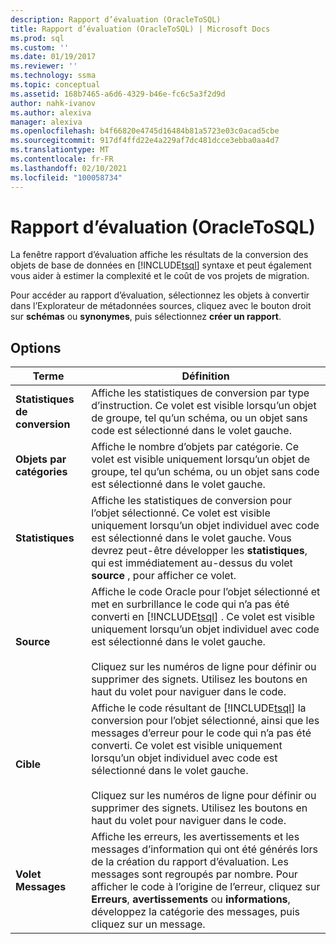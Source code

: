 ```yaml
---
description: Rapport d’évaluation (OracleToSQL)
title: Rapport d’évaluation (OracleToSQL) | Microsoft Docs
ms.prod: sql
ms.custom: ''
ms.date: 01/19/2017
ms.reviewer: ''
ms.technology: ssma
ms.topic: conceptual
ms.assetid: 168b7465-a6d6-4329-b46e-fc6c5a3f2d9d
author: nahk-ivanov
ms.author: alexiva
manager: alexiva
ms.openlocfilehash: b4f66820e4745d16484b81a5723e03c0acad5cbe
ms.sourcegitcommit: 917df4ffd22e4a229af7dc481dcce3ebba0aa4d7
ms.translationtype: MT
ms.contentlocale: fr-FR
ms.lasthandoff: 02/10/2021
ms.locfileid: "100058734"
---
```

# <a name="assessment-report-oracletosql"></a>Rapport d’évaluation (OracleToSQL)
La fenêtre rapport d’évaluation affiche les résultats de la conversion des objets de base de données en [!INCLUDE[tsql](../../includes/tsql-md.md)] syntaxe et peut également vous aider à estimer la complexité et le coût de vos projets de migration.  
  
Pour accéder au rapport d’évaluation, sélectionnez les objets à convertir dans l’Explorateur de métadonnées sources, cliquez avec le bouton droit sur **schémas** ou **synonymes**, puis sélectionnez **créer un rapport**.  
  
## <a name="options"></a>Options  
  
|Terme|Définition|  
|-|-|  
|**Statistiques de conversion**|Affiche les statistiques de conversion par type d’instruction. Ce volet est visible lorsqu’un objet de groupe, tel qu’un schéma, ou un objet sans code est sélectionné dans le volet gauche.|  
|**Objets par catégories**|Affiche le nombre d’objets par catégorie. Ce volet est visible uniquement lorsqu’un objet de groupe, tel qu’un schéma, ou un objet sans code est sélectionné dans le volet gauche.|  
|**Statistiques**|Affiche les statistiques de conversion pour l’objet sélectionné. Ce volet est visible uniquement lorsqu’un objet individuel avec code est sélectionné dans le volet gauche. Vous devrez peut-être développer les **statistiques**, qui est immédiatement au-dessus du volet **source** , pour afficher ce volet.|  
|**Source**|Affiche le code Oracle pour l’objet sélectionné et met en surbrillance le code qui n’a pas été converti en [!INCLUDE[tsql](../../includes/tsql-md.md)] . Ce volet est visible uniquement lorsqu’un objet individuel avec code est sélectionné dans le volet gauche.<br /><br />Cliquez sur les numéros de ligne pour définir ou supprimer des signets. Utilisez les boutons en haut du volet pour naviguer dans le code.|  
|**Cible**|Affiche le code résultant de [!INCLUDE[tsql](../../includes/tsql-md.md)] la conversion pour l’objet sélectionné, ainsi que les messages d’erreur pour le code qui n’a pas été converti. Ce volet est visible uniquement lorsqu’un objet individuel avec code est sélectionné dans le volet gauche.<br /><br />Cliquez sur les numéros de ligne pour définir ou supprimer des signets. Utilisez les boutons en haut du volet pour naviguer dans le code.|  
|**Volet Messages**|Affiche les erreurs, les avertissements et les messages d’information qui ont été générés lors de la création du rapport d’évaluation. Les messages sont regroupés par nombre. Pour afficher le code à l’origine de l’erreur, cliquez sur **Erreurs**, **avertissements** ou **informations**, développez la catégorie des messages, puis cliquez sur un message.|  
  
